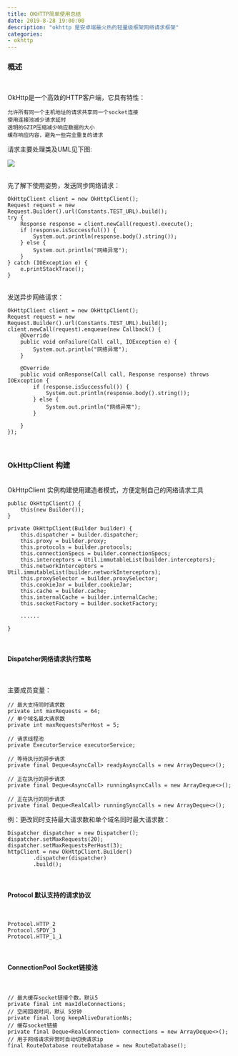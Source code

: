 ```yaml
---
title: OKHTTP简单使用总结
date: 2019-8-28 19:00:00
description: "okhttp 是安卓端最火热的轻量级框架网络请求框架"
categories:
- okhttp
---
```


### 概述

<br>

OkHttp是一个高效的HTTP客户端，它具有特性：

    允许所有同一个主机地址的请求共享同一个socket连接
    使用连接池减少请求延时
    透明的GZIP压缩减少响应数据的大小
    缓存响应内容，避免一些完全重复的请求


请求主要处理类及UML见下图:

![](https://haitao.nos.netease.com/20190906145838_838d2313-1962-4f42-bde4-740052a3d7db.jpg)

<br>
先了解下使用姿势，发送同步网络请求：

```
OkHttpClient client = new OkHttpClient();
Request request = new Request.Builder().url(Constants.TEST_URL).build();
try {
    Response response = client.newCall(request).execute();
    if (response.isSuccessful()) {
        System.out.println(response.body().string());
    } else {
        System.out.println("网络异常");
    }
} catch (IOException e) {
    e.printStackTrace();
}
```

<br>
发送异步网络请求：

```
OkHttpClient client = new OkHttpClient();
Request request = new Request.Builder().url(Constants.TEST_URL).build();
client.newCall(request).enqueue(new Callback() {
    @Override
    public void onFailure(Call call, IOException e) {
        System.out.println("网络异常");
    }

    @Override
    public void onResponse(Call call, Response response) throws IOException {
        if (response.isSuccessful()) {
            System.out.println(response.body().string());
        } else {
            System.out.println("网络异常");
        }

    }
});
```

<br>

### OkHttpClient 构建

<br>
OkHttpClient 实例构建使用建造者模式，方便定制自己的网络请求工具

```
public OkHttpClient() {
    this(new Builder());
}

private OkHttpClient(Builder builder) {
    this.dispatcher = builder.dispatcher;
    this.proxy = builder.proxy;
    this.protocols = builder.protocols;
    this.connectionSpecs = builder.connectionSpecs;
    this.interceptors = Util.immutableList(builder.interceptors);
    this.networkInterceptors = Util.immutableList(builder.networkInterceptors);
    this.proxySelector = builder.proxySelector;
    this.cookieJar = builder.cookieJar;
    this.cache = builder.cache;
    this.internalCache = builder.internalCache;
    this.socketFactory = builder.socketFactory;

    ......

}
```

<br>

#### Dispatcher网络请求执行策略

<br>

主要成员变量：
```
// 最大支持同时请求数
private int maxRequests = 64;
// 单个域名最大请求数
private int maxRequestsPerHost = 5;

// 请求线程池
private ExecutorService executorService;

// 等待执行的异步请求
private final Deque<AsyncCall> readyAsyncCalls = new ArrayDeque<>();

// 正在执行的异步请求
private final Deque<AsyncCall> runningAsyncCalls = new ArrayDeque<>();

// 正在执行的同步请求
private final Deque<RealCall> runningSyncCalls = new ArrayDeque<>();
```

例：更改同时支持最大请求数和单个域名同时最大请求数：

```
Dispatcher dispatcher = new Dispatcher();
dispatcher.setMaxRequests(20);
dispatcher.setMaxRequestsPerHost(3);
httpClient = new OkHttpClient.Builder()
        .dispatcher(dispatcher)
        .build();
```

<br>

#### Protocol 默认支持的请求协议

<br>

    Protocol.HTTP_2
    Protocol.SPDY_3 
    Protocol.HTTP_1_1

<br>

#### ConnectionPool Socket链接池

<br>

```
// 最大缓存socket链接个数，默认5
private final int maxIdleConnections;
// 空闲回收时间，默认 5分钟
private final long keepAliveDurationNs;
// 缓存socket链接
private final Deque<RealConnection> connections = new ArrayDeque<>();
// 用于网络请求异常时自动切换请求ip
final RouteDatabase routeDatabase = new RouteDatabase();
```


<br><br><br><br>




